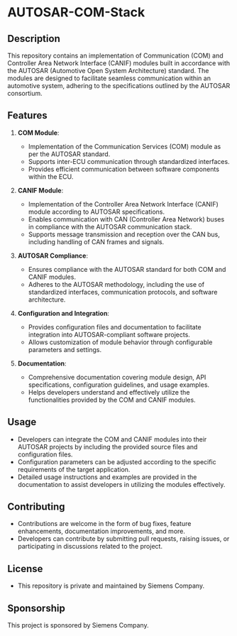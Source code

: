 # AUTOSAR-COM-Stack

## Description
This repository contains an implementation of Communication (COM) and Controller Area Network Interface (CANIF) modules built in accordance with the AUTOSAR (Automotive Open System Architecture) standard. The modules are designed to facilitate seamless communication within an automotive system, adhering to the specifications outlined by the AUTOSAR consortium.

## Features
1. **COM Module**:
   - Implementation of the Communication Services (COM) module as per the AUTOSAR standard.
   - Supports inter-ECU communication through standardized interfaces.
   - Provides efficient communication between software components within the ECU.

2. **CANIF Module**:
   - Implementation of the Controller Area Network Interface (CANIF) module according to AUTOSAR specifications.
   - Enables communication with CAN (Controller Area Network) buses in compliance with the AUTOSAR communication stack.
   - Supports message transmission and reception over the CAN bus, including handling of CAN frames and signals.

3. **AUTOSAR Compliance**:
   - Ensures compliance with the AUTOSAR standard for both COM and CANIF modules.
   - Adheres to the AUTOSAR methodology, including the use of standardized interfaces, communication protocols, and software architecture.

4. **Configuration and Integration**:
   - Provides configuration files and documentation to facilitate integration into AUTOSAR-compliant software projects.
   - Allows customization of module behavior through configurable parameters and settings.

5. **Documentation**:
   - Comprehensive documentation covering module design, API specifications, configuration guidelines, and usage examples.
   - Helps developers understand and effectively utilize the functionalities provided by the COM and CANIF modules.

## Usage
- Developers can integrate the COM and CANIF modules into their AUTOSAR projects by including the provided source files and configuration files.
- Configuration parameters can be adjusted according to the specific requirements of the target application.
- Detailed usage instructions and examples are provided in the documentation to assist developers in utilizing the modules effectively.

## Contributing
- Contributions are welcome in the form of bug fixes, feature enhancements, documentation improvements, and more.
- Developers can contribute by submitting pull requests, raising issues, or participating in discussions related to the project.

## License
- This repository is private and maintained by Siemens Company.

## Sponsorship
This project is sponsored by Siemens Company. 
